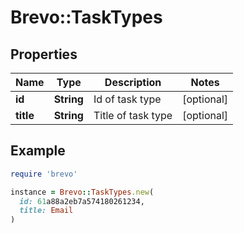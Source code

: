 # Brevo::TaskTypes

## Properties

| Name | Type | Description | Notes |
| ---- | ---- | ----------- | ----- |
| **id** | **String** | Id of task type | [optional] |
| **title** | **String** | Title of task type | [optional] |

## Example

```ruby
require 'brevo'

instance = Brevo::TaskTypes.new(
  id: 61a88a2eb7a574180261234,
  title: Email
)
```

